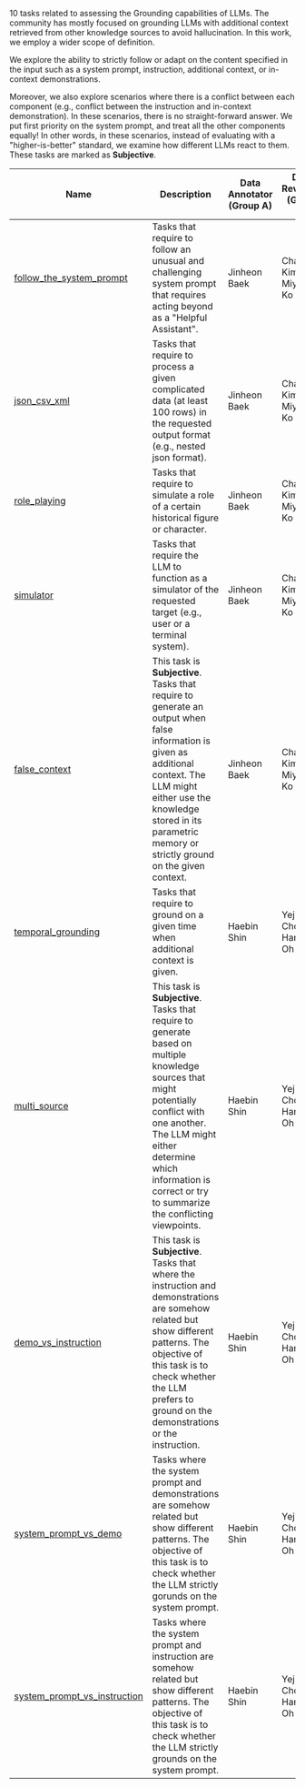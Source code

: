 10 tasks related to assessing the Grounding capabilities of LLMs.
The community has mostly focused on grounding LLMs with additional context retrieved from other knowledge sources to avoid hallucination. In this work, we employ a wider scope of definition.

We explore the ability to strictly follow or adapt on the content specified in the input such as a system prompt, instruction, additional context, or in-context demonstrations. 

Moreover, we also explore scenarios where there is a conflict between each component (e.g., conflict between the instruction and in-context demonstration). In these scenarios, there is no straight-forward answer. We put first priority on the system prompt, and treat all the other components equally! In other words, in these scenarios, instead of evaluating with a "higher-is-better" standard, we examine how different LLMs react to them. These tasks are marked as **Subjective**.

Name | Description | Data Annotator (Group A) | Data Reviewer (Group A) | Data Annotator (Group B) | Related paper 
---- | ----------- | -------------------- | -------------------- | --------------- | --------------- |
[follow_the_system_prompt](follow_the_system_prompt/) | Tasks that require to follow an unusual and challenging system prompt that requires acting beyond as a "Helpful Assistant". | Jinheon Baek | Chaeeun Kim, Miyoung Ko | ? | [link1](https://arxiv.org/abs/2311.10054), [link2](https://learn.microsoft.com/en-us/azure/ai-services/openai/concepts/system-message) |
[json_csv_xml](json_csv_xml/) | Tasks that require to process a given complicated data (at least 100 rows) in the requested output format (e.g., nested json format). | Jinheon Baek | Chaeeun Kim, Miyoung Ko | ? | [link1](https://arxiv.org/abs/2310.20111), [link2](https://github.com/1rgs/jsonformer)
[role_playing](role_playing/) | Tasks that require to simulate a role of a certain historical figure or character. | Jinheon Baek | Chaeeun Kim, Miyoung Ko | ? | [link](https://arxiv.org/abs/2310.00746) |
[simulator](simulator/) | Tasks that require the LLM to function as a simulator of the requested target (e.g., user or a terminal system). | Jinheon Baek | Chaeeun Kim, Miyoung Ko | ? | [link1](https://arxiv.org/abs/2306.09821), [link2](https://www.engraved.blog/building-a-virtual-machine-inside/) |
[false_context](false_context/) | This task is **Subjective**. Tasks that require to generate an output when false information is given as additional context. The LLM might either use the knowledge stored in its parametric memory or strictly ground on the given context. | Jinheon Baek | Chaeeun Kim, Miyoung Ko | ? | [link1](https://arxiv.org/abs/2310.00935) [link2](https://arxiv.org/abs/2305.01579) |
[temporal_grounding](temporal_grounding/) | Tasks that require to ground on a given time when additional context is given. | Haebin Shin | Yejin Cho, Hanseok Oh | ? | [link](https://arxiv.org/abs/2311.08398) |
[multi_source](multi_source/) | This task is **Subjective**. Tasks that require to generate based on multiple knowledge sources that might potentially conflict with one another. The LLM might either determine which information is correct or try to summarize the conflicting viewpoints. | Haebin Shin | Yejin Cho, Hanseok Oh | ? | [link](https://arxiv.org/abs/2205.12221) |
[demo_vs_instruction](demo_vs_instruction/) | This task is **Subjective**. Tasks that where the instruction and demonstrations are somehow related but show different patterns. The objective of this task is to check whether the LLM prefers to ground on the demonstrations or the instruction. | Haebin Shin | Yejin Cho, Hanseok Oh | ? | NOT AVAILABLE |
[system_prompt_vs_demo](system_prompt_vs_demo/) | Tasks where the system prompt and demonstrations are somehow related but show different patterns. The objective of this task is to check whether the LLM strictly gorunds on the system prompt. | Haebin Shin | Yejin Cho, Hanseok Oh | ? | NOT AVAILABLE |
[system_prompt_vs_instruction](system_prompt_vs_instruction/) | Tasks where the system prompt and instruction are somehow related but show different patterns. The objective of this task is to check whether the LLM strictly grounds on the system prompt. | Haebin Shin | Yejin Cho, Hanseok Oh | ? | NOT AVAILABLE |